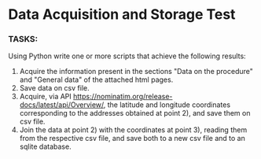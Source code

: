 # Data Acquisition and Storage Test

### TASKS:

Using Python write one or more scripts that achieve the following results:
1) Acquire the information present in the sections "Data on the procedure" and "General data" of the attached html pages.
2) Save data on csv file.
3) Acquire, via API https://nominatim.org/release-docs/latest/api/Overview/, the latitude and longitude coordinates corresponding to the addresses obtained at
point 2), and save them on csv file.
4) Join the data at point 2) with the coordinates at point 3), reading them from the respective csv file, and save both to a new csv file and to an sqlite database.
